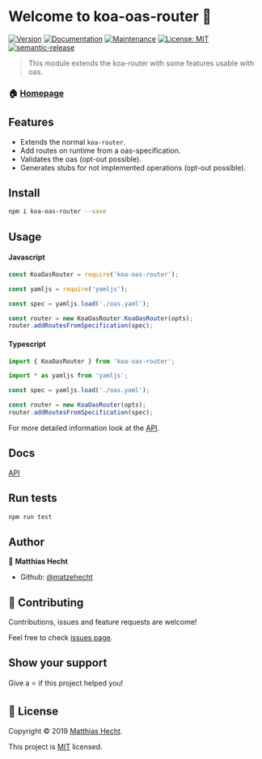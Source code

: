 # Welcome to koa-oas-router 👋
[![Version](https://img.shields.io/npm/v/koa-oas-router.svg)](https://www.npmjs.com/package/koa-oas-router)
[![Documentation](https://img.shields.io/badge/documentation-yes-brightgreen.svg)](https://github.com/matzehecht/koa-oas-router#readme)
[![Maintenance](https://img.shields.io/badge/Maintained%3F-yes-green.svg)](https://github.com/matzehecht/koa-oas-router/graphs/commit-activity)
[![License: MIT](https://img.shields.io/badge/License-MIT-yellow.svg)](https://github.com/matzehecht/koa-oas-router/blob/master/LICENSE)
[![semantic-release](https://img.shields.io/badge/%20%20%F0%9F%93%A6%F0%9F%9A%80-semantic--release-e10079.svg)](https://github.com/semantic-release/semantic-release)

> This module extends the koa-router with some features usable with oas.

### 🏠 [Homepage](https://github.com/matzehecht/koa-oas-router#readme)

## Features

- Extends the normal `koa-router`.
- Add routes on runtime from a oas-specification.
- Validates the oas (opt-out possible).
- Generates stubs for not implemented operations (opt-out possible).

## Install

```sh
npm i koa-oas-router --save
```

## Usage

#### Javascript
```js
const KoaOasRouter = require('koa-oas-router');

const yamljs = require('yamljs');

const spec = yamljs.load('./oas.yaml');

const router = new KoaOasRouter.KoaOasRouter(opts);
router.addRoutesFromSpecification(spec);
```

#### Typescript
```typescript
import { KoaOasRouter } from 'koa-oas-router';

import * as yamljs from 'yamljs';

const spec = yamljs.load('./oas.yaml');

const router = new KoaOasRouter(opts);
router.addRoutesFromSpecification(spec);
```

For more detailed information look at the [API](https://github.com/matzehecht/koa-oas-router/wiki/API).

## Docs

[API](https://github.com/matzehecht/koa-oas-router/wiki/API)

## Run tests

```sh
npm run test
```

## Author

👤 **Matthias Hecht**

* Github: [@matzehecht](https://github.com/matzehecht)

## 🤝 Contributing

Contributions, issues and feature requests are welcome!

Feel free to check [issues page](https://github.com/matzehecht/koa-oas-router/issues).

## Show your support

Give a ⭐️ if this project helped you!


## 📝 License

Copyright © 2019 [Matthias Hecht](https://github.com/matzehecht).

This project is [MIT](https://github.com/matzehecht/koa-oas-router/blob/master/LICENSE) licensed.
